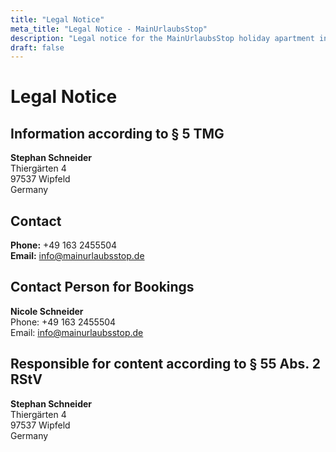 ```yaml
---
title: "Legal Notice"
meta_title: "Legal Notice - MainUrlaubsStop"
description: "Legal notice for the MainUrlaubsStop holiday apartment in Wipfeld on the Main"
draft: false
---
```


# Legal Notice

## Information according to § 5 TMG

**Stephan Schneider**  
Thiergärten 4  
97537 Wipfeld  
Germany

## Contact

**Phone:** +49 163 2455504  
**Email:** info@mainurlaubsstop.de

## Contact Person for Bookings

**Nicole Schneider**  
Phone: +49 163 2455504  
Email: info@mainurlaubsstop.de

## Responsible for content according to § 55 Abs. 2 RStV

**Stephan Schneider**  
Thiergärten 4  
97537 Wipfeld  
Germany